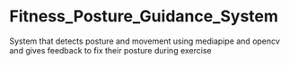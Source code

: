 # Fitness_Posture_Guidance_System
System that detects posture and movement using mediapipe and opencv and gives feedback to fix their posture during exercise

